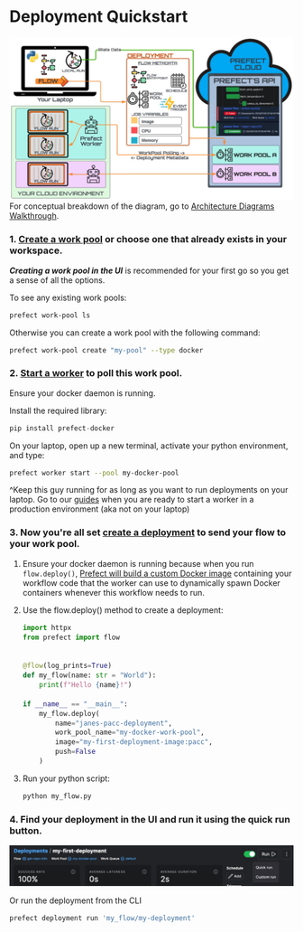 # Deployment Quickstart

![Alt text](main_diagram.png)
For conceptual breakdown of the diagram, go to [Architecture Diagrams Walkthrough](archetecture_diagrams_walkthrough.md).

### 1. [Create a work pool](https://docs.prefect.io/latest/tutorial/workers/#create-a-work-pool) or choose one that already exists in your workspace.
_**Creating a work pool in the UI**_ is recommended for your first go so you get a sense of all the options.

To see any existing work pools:
```bash
prefect work-pool ls
``` 

Otherwise you can create a work pool with the following command:
```bash
prefect work-pool create "my-pool" --type docker
```

### 2. [Start a worker](https://docs.prefect.io/latest/tutorial/workers/#start-a-worker) to poll this work pool.

Ensure your docker daemon is running.

Install the required library:
```python
pip install prefect-docker
```

On your laptop, open up a new terminal, activate your python environment, and type:
```bash
prefect worker start --pool my-docker-pool
```
^Keep this guy running for as long as you want to run deployments on your laptop. Go to our [guides]() when you are ready to start a worker in a production environment (aka not on your laptop)

### 3. Now you're all set [create a deployment](https://docs.prefect.io/latest/tutorial/workers/#create-the-deployment) to send your flow to your work pool.


1. Ensure your docker daemon is running because when you run `flow.deploy()`, [Prefect will build a custom Docker image](https://docs.prefect.io/latest/tutorial/workers/#create-the-deployment:~:text=Prefect%20will%20build%20a%20custom%20Docker%20image%20containing%20your%20workflow%20code%20that%20the%20worker%20can%20use%20to%20dynamically%20spawn%20Docker%20containers%20whenever%20this%20workflow%20needs%20to%20run.) containing your workflow code that the worker can use to dynamically spawn Docker containers whenever this workflow needs to run.

2. Use the flow.deploy() method to create a deployment:


    ```python title="my_flow.py"
    import httpx
    from prefect import flow


    @flow(log_prints=True)
    def my_flow(name: str = "World"):
        print(f"Hello {name}!")

    if __name__ == "__main__":
        my_flow.deploy(
            name="janes-pacc-deployment", 
            work_pool_name="my-docker-work-pool", 
            image="my-first-deployment-image:pacc",
            push=False
        )
    ```

3. Run your python script:
    ```bash
    python my_flow.py
    ```

### 4. Find your deployment in the UI and run it using the quick run button.
![Alt text](quick_run_button.png)

Or run the deployment from the CLI
```bash
prefect deployment run 'my_flow/my-deployment'
```